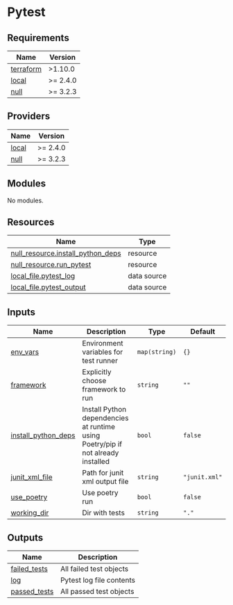 # Pytest

<!-- BEGIN_TF_DOCS -->
## Requirements

| Name | Version |
|------|---------|
| <a name="requirement_terraform"></a> [terraform](#requirement\_terraform) | >1.10.0 |
| <a name="requirement_local"></a> [local](#requirement\_local) | >= 2.4.0 |
| <a name="requirement_null"></a> [null](#requirement\_null) | >= 3.2.3 |

## Providers

| Name | Version |
|------|---------|
| <a name="provider_local"></a> [local](#provider\_local) | >= 2.4.0 |
| <a name="provider_null"></a> [null](#provider\_null) | >= 3.2.3 |

## Modules

No modules.

## Resources

| Name | Type |
|------|------|
| [null_resource.install_python_deps](https://registry.terraform.io/providers/hashicorp/null/latest/docs/resources/resource) | resource |
| [null_resource.run_pytest](https://registry.terraform.io/providers/hashicorp/null/latest/docs/resources/resource) | resource |
| [local_file.pytest_log](https://registry.terraform.io/providers/hashicorp/local/latest/docs/data-sources/file) | data source |
| [local_file.pytest_output](https://registry.terraform.io/providers/hashicorp/local/latest/docs/data-sources/file) | data source |

## Inputs

| Name | Description | Type | Default |
|------|-------------|------|---------|
| <a name="input_env_vars"></a> [env\_vars](#input\_env\_vars) | Environment variables for test runner | `map(string)` | `{}` |
| <a name="input_framework"></a> [framework](#input\_framework) | Explicitly choose framework to run | `string` | `""` |
| <a name="input_install_python_deps"></a> [install\_python\_deps](#input\_install\_python\_deps) | Install Python dependencies at runtime using Poetry/pip if not already installed | `bool` | `false` |
| <a name="input_junit_xml_file"></a> [junit\_xml\_file](#input\_junit\_xml\_file) | Path for junit xml output file | `string` | `"junit.xml"` |
| <a name="input_use_poetry"></a> [use\_poetry](#input\_use\_poetry) | Use poetry run | `bool` | `false` |
| <a name="input_working_dir"></a> [working\_dir](#input\_working\_dir) | Dir with tests | `string` | `"."` |

## Outputs

| Name | Description |
|------|-------------|
| <a name="output_failed_tests"></a> [failed\_tests](#output\_failed\_tests) | All failed test objects |
| <a name="output_log"></a> [log](#output\_log) | Pytest log file contents |
| <a name="output_passed_tests"></a> [passed\_tests](#output\_passed\_tests) | All passed test objects |
<!-- END_TF_DOCS -->
